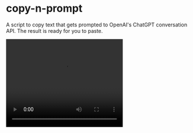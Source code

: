 # copy-n-prompt
A script to copy text that gets prompted to OpenAI's ChatGPT conversation API. The result is ready for you to paste.

<video width="320" height="240" controls>
  <source src="https://github.com/ErikDeBruijn/copy-n-prompt/raw/main/Copy-n-prompt%20v0.2%20demo.mp4" type="video/mp4">
</video>
